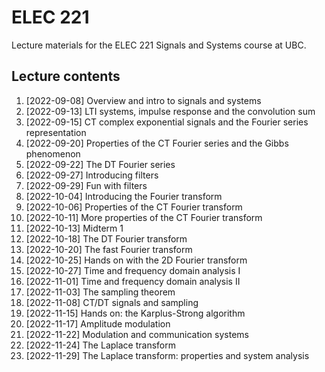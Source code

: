 # ELEC 221
Lecture materials for the ELEC 221 Signals and Systems course at UBC. 

## Lecture contents

1. [2022-09-08] Overview and intro to signals and systems
2. [2022-09-13] LTI systems, impulse response and the convolution sum
3. [2022-09-15] CT complex exponential signals and the Fourier series representation
4. [2022-09-20] Properties of the CT Fourier series and the Gibbs phenomenon 
5. [2022-09-22] The DT Fourier series 
6. [2022-09-27] Introducing filters 
7. [2022-09-29] Fun with filters 
8. [2022-10-04] Introducing the Fourier transform
9. [2022-10-06] Properties of the CT Fourier transform 
10. [2022-10-11] More properties of the CT Fourier transform 
11. [2022-10-13] Midterm 1
12. [2022-10-18] The DT Fourier transform 
13. [2022-10-20] The fast Fourier transform
14. [2022-10-25] Hands on with the 2D Fourier transform
15. [2022-10-27] Time and frequency domain analysis I
16. [2022-11-01] Time and frequency domain analysis II
17. [2022-11-03] The sampling theorem
18. [2022-11-08] CT/DT signals and sampling
19. [2022-11-15] Hands on: the Karplus-Strong algorithm
20. [2022-11-17] Amplitude modulation
21. [2022-11-22] Modulation and communication systems
22. [2022-11-24] The Laplace transform
23. [2022-11-29] The Laplace transform: properties and system analysis
